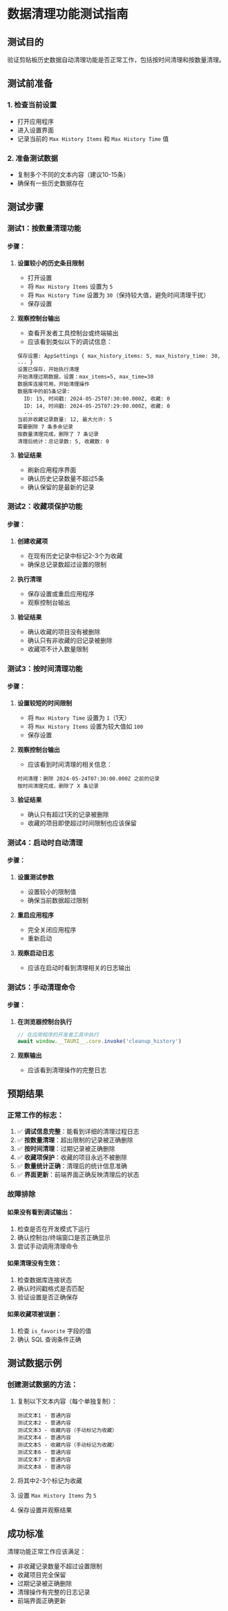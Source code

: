 # 数据清理功能测试指南

## 测试目的
验证剪贴板历史数据自动清理功能是否正常工作，包括按时间清理和按数量清理。

## 测试前准备

### 1. 检查当前设置
- 打开应用程序
- 进入设置界面
- 记录当前的 `Max History Items` 和 `Max History Time` 值

### 2. 准备测试数据
- 复制多个不同的文本内容（建议10-15条）
- 确保有一些历史数据存在

## 测试步骤

### 测试1：按数量清理功能

#### 步骤：
1. **设置较小的历史条目限制**
   - 打开设置
   - 将 `Max History Items` 设置为 `5`
   - 将 `Max History Time` 设置为 `30`（保持较大值，避免时间清理干扰）
   - 保存设置

2. **观察控制台输出**
   - 查看开发者工具控制台或终端输出
   - 应该看到类似以下的调试信息：
   ```
   保存设置: AppSettings { max_history_items: 5, max_history_time: 30, ... }
   设置已保存，开始执行清理
   开始清理过期数据，设置：max_items=5, max_time=30
   数据库连接可用，开始清理操作
   数据库中的前5条记录:
     ID: 15, 时间戳: 2024-05-25T07:30:00.000Z, 收藏: 0
     ID: 14, 时间戳: 2024-05-25T07:29:00.000Z, 收藏: 0
     ...
   当前非收藏记录数量: 12, 最大允许: 5
   需要删除 7 条多余记录
   按数量清理完成，删除了 7 条记录
   清理后统计：总记录数: 5, 收藏数: 0
   ```

3. **验证结果**
   - 刷新应用程序界面
   - 确认历史记录数量不超过5条
   - 确认保留的是最新的记录

### 测试2：收藏项保护功能

#### 步骤：
1. **创建收藏项**
   - 在现有历史记录中标记2-3个为收藏
   - 确保总记录数超过设置的限制

2. **执行清理**
   - 保存设置或重启应用程序
   - 观察控制台输出

3. **验证结果**
   - 确认收藏的项目没有被删除
   - 确认只有非收藏的旧记录被删除
   - 收藏项不计入数量限制

### 测试3：按时间清理功能

#### 步骤：
1. **设置较短的时间限制**
   - 将 `Max History Time` 设置为 `1`（1天）
   - 将 `Max History Items` 设置为较大值如 `100`
   - 保存设置

2. **观察控制台输出**
   - 应该看到时间清理的相关信息：
   ```
   时间清理：删除 2024-05-24T07:30:00.000Z 之前的记录
   按时间清理完成，删除了 X 条记录
   ```

3. **验证结果**
   - 确认只有超过1天的记录被删除
   - 收藏的项目即使超过时间限制也应该保留

### 测试4：启动时自动清理

#### 步骤：
1. **设置测试参数**
   - 设置较小的限制值
   - 确保当前数据超过限制

2. **重启应用程序**
   - 完全关闭应用程序
   - 重新启动

3. **观察启动日志**
   - 应该在启动时看到清理相关的日志输出

### 测试5：手动清理命令

#### 步骤：
1. **在浏览器控制台执行**
   ```javascript
   // 在应用程序的开发者工具中执行
   await window.__TAURI__.core.invoke('cleanup_history')
   ```

2. **观察输出**
   - 应该看到清理操作的完整日志

## 预期结果

### 正常工作的标志：
1. ✅ **调试信息完整**：能看到详细的清理过程日志
2. ✅ **按数量清理**：超出限制的记录被正确删除
3. ✅ **按时间清理**：过期记录被正确删除
4. ✅ **收藏项保护**：收藏的项目永远不被删除
5. ✅ **数量统计正确**：清理后的统计信息准确
6. ✅ **界面更新**：前端界面正确反映清理后的状态

### 故障排除

#### 如果没有看到调试输出：
1. 检查是否在开发模式下运行
2. 确认控制台/终端窗口是否正确显示
3. 尝试手动调用清理命令

#### 如果清理没有生效：
1. 检查数据库连接状态
2. 确认时间戳格式是否匹配
3. 验证设置是否正确保存

#### 如果收藏项被误删：
1. 检查 `is_favorite` 字段的值
2. 确认 SQL 查询条件正确

## 测试数据示例

### 创建测试数据的方法：
1. 复制以下文本内容（每个单独复制）：
   ```
   测试文本1 - 普通内容
   测试文本2 - 普通内容
   测试文本3 - 收藏内容（手动标记为收藏）
   测试文本4 - 普通内容
   测试文本5 - 收藏内容（手动标记为收藏）
   测试文本6 - 普通内容
   测试文本7 - 普通内容
   测试文本8 - 普通内容
   ```

2. 将其中2-3个标记为收藏

3. 设置 `Max History Items` 为 `5`

4. 保存设置并观察结果

## 成功标准

清理功能正常工作应该满足：
- 非收藏记录数量不超过设置限制
- 收藏项目完全保留
- 过期记录被正确删除
- 清理操作有完整的日志记录
- 前端界面正确更新 